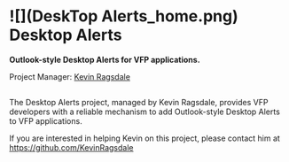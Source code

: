 # ![](DeskTop Alerts_home.png) Desktop Alerts
**Outlook-style Desktop Alerts for VFP applications.**

Project Manager: [Kevin Ragsdale](mailto:kevin@kevinragsdale.net)

##
The Desktop Alerts project, managed by Kevin Ragsdale, provides VFP developers with a reliable mechanism to add Outlook-style Desktop Alerts to VFP applications. 

If you are interested in helping Kevin on this project, please contact him at https://github.com/KevinRagsdale
